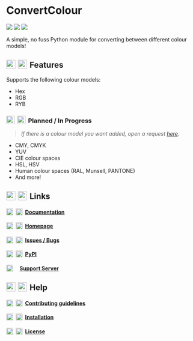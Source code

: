 # ConvertColour

[<img src="https://img.shields.io/pypi/v/ConvertColour?label=PyPI"></img>](https://pypi.org/project/convertcolour/) [<img src="https://img.shields.io/pypi/l/ConvertColour?label=License"></img>](https://pypi.org/project/convertcolour/) [<img src="https://img.shields.io/pypi/pyversions/ConvertColour?label=Python"></img>](https://pypi.org/project/convertcolour/)

A simple, no fuss Python module for converting between different colour models!

## <img width="24" style="vertical-align: bottom; padding-bottom: 2px; margin-right: 7px;" src="https://github.com/Pigeon43/GitHub-icons/blob/main/light/color-fg-default/tools-24.svg#gh-light-mode-only" alt=""></img><img width="24" style="vertical-align: bottom; padding-bottom: 2px; margin-right: 7px;" src="https://github.com/Pigeon43/GitHub-icons/blob/main/dark/color-fg-default/tools-24.svg#gh-dark-mode-only" alt=""></img>Features
Supports the following colour models:
* Hex
* RGB
* RYB

### <img width="22" style="vertical-align: bottom; padding-bottom: 0.5px; margin-right: 7px;" src="https://github.com/Pigeon43/GitHub-icons/blob/main/light/color-fg-default/clock-24.svg#gh-light-mode-only" alt=""></img><img width="22" style="vertical-align: bottom; padding-bottom: 0.5px; margin-right: 7px;" src="https://github.com/Pigeon43/GitHub-icons/blob/main/dark/color-fg-default/clock-24.svg#gh-dark-mode-only" alt=""></img>Planned / In Progress
> *If there is a colour model you want added, open a request [here](https://github.com/Pigeon43/ConvertColour/issues/new?assignees=Pigeon43&labels=%F0%9F%8F%97+Enhancement&template=colour-model-request.md&title=Colour+model+request%3A+).*
* CMY, CMYK
* YUV
* CIE colour spaces
* HSL, HSV
* Human colour spaces (RAL, Munsell, PANTONE)
* And more!

## <img width="24" style="vertical-align: bottom; padding-bottom: 2px; margin-right: 7px;" src="https://github.com/Pigeon43/GitHub-icons/blob/main/light/color-fg-default/link-24.svg#gh-light-mode-only" alt=""></img><img width="24" style="vertical-align: bottom; padding-bottom: 2px; margin-right: 7px;" src="https://github.com/Pigeon43/GitHub-icons/blob/main/dark/color-fg-default/link-24.svg#gh-dark-mode-only" alt=""></img>Links
#### <img width="18" style="vertical-align: bottom; margin-right: 7px;" src="https://github.com/Pigeon43/GitHub-icons/blob/main/light/color-fg-default/book-16.svg#gh-light-mode-only" alt=""></img><img width="18" style="vertical-align: bottom; margin-right: 7px;" src="https://github.com/Pigeon43/GitHub-icons/blob/main/dark/color-fg-default/book-16.svg#gh-dark-mode-only" alt=""></img>[Documentation](http://convertcolour.rtfd.io/)
#### <img width="18" style="vertical-align: bottom; margin-right: 7px;" src="https://github.com/Pigeon43/GitHub-icons/blob/main/light/color-fg-default/mark-github-16.svg#gh-light-mode-only" alt=""></img><img width="18" style="vertical-align: bottom; margin-right: 7px;" src="https://github.com/Pigeon43/GitHub-icons/blob/main/dark/color-fg-default/mark-github-16.svg#gh-dark-mode-only" alt=""></img>[Homepage](https://github.com/Pigeon43/ConvertColour)
#### <img width="18" style="vertical-align: bottom; margin-right: 7px;" src="https://github.com/Pigeon43/GitHub-icons/blob/main/light/color-fg-default/bug-16.svg#gh-light-mode-only" alt=""></img><img width="18" style="vertical-align: bottom; margin-right: 7px;" src="https://github.com/Pigeon43/GitHub-icons/blob/main/dark/color-fg-default/bug-16.svg#gh-dark-mode-only" alt=""></img>[Issues / Bugs](https://github.com/Pigeon43/ConvertColour/issues)
#### <img width="18" style="vertical-align: bottom; margin-right: 7px;" src="https://github.com/Pigeon43/GitHub-icons/blob/main/light/color-fg-default/package-16.svg#gh-light-mode-only" alt=""></img><img width="18" style="vertical-align: bottom; margin-right: 7px;" src="https://github.com/Pigeon43/GitHub-icons/blob/main/dark/color-fg-default/package-16.svg#gh-dark-mode-only" alt=""></img>[PyPI](https://pypi.org/project/convertcolour/)
#### <a href="https://discord.gg/MyPTZBH4Q8"><picture width="18" style="vertical-align: bottom; margin-right: 7px;"><source srcset="https://assets-global.website-files.com/6257adef93867e50d84d30e2/636e0a6ca814282eca7172c6_icon_clyde_white_RGB.svg" media="(prefers-color-scheme: dark)"><img width="18" style="vertical-align: bottom; margin-right: 7px;" src="https://assets-global.website-files.com/6257adef93867e50d84d30e2/636e0a69f118df70ad7828d4_icon_clyde_blurple_RGB.svg"></picture></a> [Support Server](https://discord.gg/MyPTZBH4Q8)

## <img width="24" style="vertical-align: bottom; padding-bottom: 2px; margin-right: 7px;" src="https://github.com/Pigeon43/GitHub-icons/blob/main/light/color-fg-default/info-24.svg#gh-light-mode-only" alt=""></img><img width="24" style="vertical-align: bottom; padding-bottom: 2px; margin-right: 7px;" src="https://github.com/Pigeon43/GitHub-icons/blob/main/dark/color-fg-default/info-24.svg#gh-dark-mode-only" alt=""></img>Help
#### <img width="18" style="vertical-align: bottom; margin-right: 7px;" src="https://github.com/Pigeon43/GitHub-icons/blob/main/light/color-fg-default/people-16.svg#gh-light-mode-only" alt=""></img><img width="18" style="vertical-align: bottom; margin-right: 7px;" src="https://github.com/Pigeon43/GitHub-icons/blob/main/dark/color-fg-default/people-16.svg#gh-dark-mode-only" alt=""></img>[Contributing guidelines](https://github.com/Pigeon43/ConvertColour/blob/main/CONTRIBUTING)
#### <img width="18" style="vertical-align: bottom; margin-right: 7px;" src="https://github.com/Pigeon43/GitHub-icons/blob/main/light/color-fg-default/download-16.svg#gh-light-mode-only" alt=""></img><img width="18" style="vertical-align: bottom; margin-right: 7px;" src="https://github.com/Pigeon43/GitHub-icons/blob/main/dark/color-fg-default/download-16.svg#gh-dark-mode-only" alt=""></img>[Installation](https://github.com/Pigeon43/ConvertColour/blob/main/INSTALL.md)
#### <img width="18" style="vertical-align: bottom; margin-right: 7px;" src="https://github.com/Pigeon43/GitHub-icons/blob/main/light/color-fg-default/law-16.svg#gh-light-mode-only" alt=""></img><img width="18" style="vertical-align: bottom; margin-right: 7px;" src="https://github.com/Pigeon43/GitHub-icons/blob/main/dark/color-fg-default/law-16.svg#gh-dark-mode-only" alt=""></img>[License](https://github.com/Pigeon43/ConvertColour/blob/main/LICENSE)